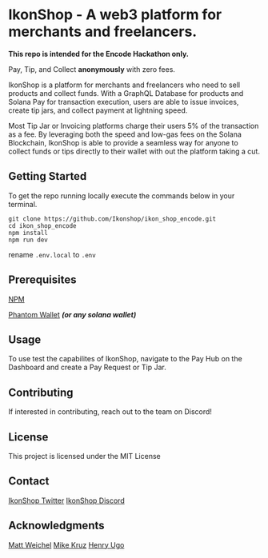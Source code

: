 # IkonShop - A web3 platform for merchants and freelancers. 

**This repo is intended for the Encode Hackathon only.**

Pay, Tip, and Collect **anonymously** with zero fees.

IkonShop is a platform for merchants and freelancers who need to sell products and collect funds. With a GraphQL Database for products and Solana Pay for transaction execution, users are able to issue invoices, create tip jars, and collect payment at lightning speed. 

Most Tip Jar or Invoicing platforms charge their users 5% of the transaction as a fee. By leveraging both the speed and low-gas fees on the Solana Blockchain, IkonShop is able to provide a seamless way for anyone to collect funds or tips directly to their wallet with out the platform taking a cut.

## Getting Started
To get the repo running locally execute the commands below in your terminal.

```shx
git clone https://github.com/Ikonshop/ikon_shop_encode.git
cd ikon_shop_encode
npm install
npm run dev
```

rename `.env.local` to `.env`

## Prerequisites
[NPM](https://www.npmjs.com)

[Phantom Wallet](https://phantom.app/) ***(or any solana wallet)***

## Usage

To use test the capabilites of IkonShop, navigate to the Pay Hub on the Dashboard and create a Pay Request or Tip Jar.

## Contributing

If interested in contributing, reach out to the team on Discord!


## License

This project is licensed under the MIT License

## Contact
[IkonShop Twitter](https://twitter.com/ikonshopapp)
[IkonShop Discord](https://discord.gg/ikons)

## Acknowledgments
[Matt Weichel](https://twitter.com/topshotturtles)
[Mike Kruz](https://twitter.com/kruzsol)
[Henry Ugo](https://twitter.com/uncensored_ugo)

